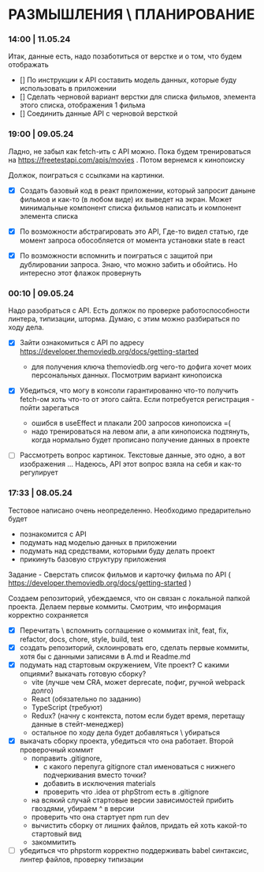 # РАЗМЫШЛЕНИЯ \ ПЛАНИРОВАНИЕ

### 14:00 | 11.05.24

Итак, данные есть, надо позаботиться от верстке и о том, что будем отображать

- [] По инструкции к API составить модель данных, которые буду использовать в приложении
- [] Сделать черновой вариант верстки для списка фильмов, элемента этого списка, отображения 1 фильма
- [] Соединить данные API с черновой версткой


### 19:00 | 09.05.24

Ладно, не забыл как fetch-ить с API можно. Пока будем тренироваться на https://freetestapi.com/apis/movies . Потом вернемся к кинопоиску

Должок, поиграться с ссылками на картинки.

- [x] Создать базовый код в реакт приложении, который запросит даныне фильмов и как-то (в любом виде) их выведет на экран. Может минимальные компонент списка фильмов написать и компонент элемента списка
- [x] По возможности абстрагировать это API, Где-то видел статью, где момент запроса обособляется от момента установки state в react
- [x] По возможности вспомнить и поиграться с защитой при дублировании запроса. Знаю, что можно забить и обойтись. Но интересно этот флажок провернуть


### 00:10 | 09.05.24

Надо разобраться с API. Есть должок по проверке работоспособности линтера, типизации, шторма. Думаю, с этим можно разбираться по ходу дела.

- [x] Зайти ознакомиться с API по адресу https://developer.themoviedb.org/docs/getting-started
  - для получения ключа themoviedb.org чего-то дофига хочет моих персональных данных. Посмотрим вариант кинопоиска
- [x] Убедиться, что могу в консоли гарантированно что-то получить fetch-ом хоть что-то от этого сайта. Если потребуется регистрация - пойти зарегаться
  - ошибся в useEffect и плакали 200 запросов кинопоиска =(
  - надо тренироваться на левом апи, а апи кинопоиска подтянуть, когда нормально будет прописано получение данных в проекте
- [ ] Рассмотреть вопрос картинок. Текстовые данные, это одно, а вот изображения ... Надеюсь, API этот вопрос взяла на себя и как-то регулирует


### 17:33 | 08.05.24

Тестовое написано очень неопределенно. Необходимо предарительно будет
- познакомится с API
- подумать над моделью данных в приложении
- подумать над средствами, которыми буду делать проект
- прикинуть базовую структуру приложения

Задание - Сверстать список фильмов и карточку фильма по API ( https://developer.themoviedb.org/docs/getting-started )

Создаем репозиторий, убеждаемся, что он связан с локальной папкой проекта. Делаем первые коммиты. Смотрим, что информация корректно сохраняется

- [x] Перечитать \ вспомнить соглашение о коммитах
init, feat, fix, refactor,  docs, chore, style, build, test
- [x] создать репозиторий, склоинровать его, сделать первые коммиты, хотя бы с данными записями в A.md и Readme.md
- [x] подумать над стартовым окружением, Vite проект? С какими опциями?
выкачать готовую сборку?
  - vite (лучше чем CRA, может deprecate, пофиг, ручной webpack долго)
  - React (обязательно по заданию)
  - TypeScript (требуют)
  - Redux? (начну с контекста, потом если будет время, перетащу данные в стейт-менеджер)
  - остальное по ходу дела будет добавляться \ убираться
- [x] выкачать сборку проекта, убедиться что она работает. Второй проверочный коммит
  - поправить .gitignore,
    - с какого перепуга gitignore стал именоваться с нижнего подчеркивания вместо точки?
    - добавить в исключения materials
    - проверить что .idea от phpStrom есть в .gitignore
  - на всякий случай стартовые версии зависимостей прибить гвоздями, убираем ^ в версии
  - проверить что она стартует npm run dev
  - вычистить сборку от лишних файлов, придать ей хоть какой-то стартовый вид
  - закоммитить
- [ ] убедиться что phpstorm корректно поддерживать babel синтаксис, линтер файлов, проверку типизации